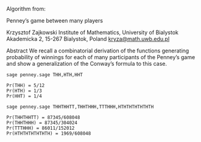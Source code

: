 Algorithm from:

Penney’s game between many players

Krzysztof Zajkowski
Institute of Mathematics, University of Bialystok
Akademicka 2, 15-267 Bialystok, Poland
kryza@math.uwb.edu.pl

Abstract
We recall a combinatorial derivation of the functions generating probability
of winnings for each of many participants of the Penney’s game and show a
generalization of the Conway’s formula to this case.

```
sage penney.sage THH,HTH,HHT

Pr(THH) = 5/12
Pr(HTH) = 1/3
Pr(HHT) = 1/4
```

```
sage penney.sage THHTHHTT,THHTHHH,TTTHHH,HTHTHTHTHTHTH

Pr(THHTHHTT) = 87345/608048
Pr(THHTHHH) = 87345/304024
Pr(TTTHHH) = 86011/152012
Pr(HTHTHTHTHTHTH) = 1969/608048
```
